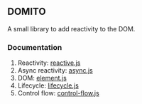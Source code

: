 ## DOMITO

A small library to add reactivity to the DOM.

### Documentation

1. Reactivity: [reactive.js](examples/reactive.js)
2. Async reactivity: [async.js](examples/async.js)
3. DOM: [element.js](examples/element.js)
4. Lifecycle: [lifecycle.js](examples/lifecycle.js)
5. Control flow: [control-flow.js](examples/control-flow.js)